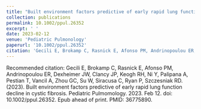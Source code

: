 ```yaml
---
title: "Built environment factors predictive of early rapid lung function decline in cystic fibrosis"
collection: publications
permalink: 10.1002/ppul.26352
excerpt: ' '
date: 2023-02-12
venue: 'Pediatric Pulmonology'
paperurl: '10.1002/ppul.26352'
citation: 'Gecili E, Brokamp C, Rasnick E, Afonso PM, Andrinopoulou ER, Dexheimer JW, Clancy JP, Keogh RH, Ni Y, Palipana A, Pestian T, Vancil A, Zhou GC, Su W, Siracusa C, Ryan P, Szczesniak RD. (2023). &quot; Built environment factors predictive of early rapid lung function decline in cystic fibrosis.&quot; <i> Chest </i> 2023: ISSN 0012-3692, 10.1002/ppul.26352'
---
```


Recommended citation: Gecili E, Brokamp C, Rasnick E, Afonso PM, Andrinopoulou ER, Dexheimer JW, Clancy JP, Keogh RH, Ni Y, Palipana A, Pestian T, Vancil A, Zhou GC, Su W, Siracusa C, Ryan P, Szczesniak RD. (2023).
Built environment factors predictive of early rapid lung function decline in cystic fibrosis. Pediatric Pulmomology. 2023. Feb 12. doi: 10.1002/ppul.26352. Epub ahead of print. PMID: 36775890.
